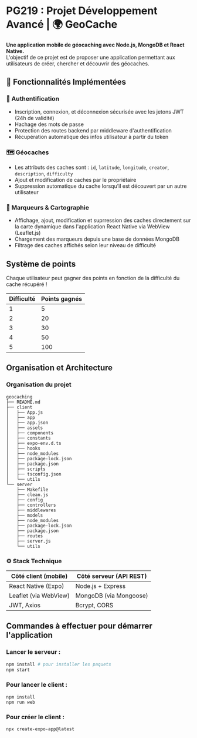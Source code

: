 # PG219 : Projet Développement Avancé | 🌍 GeoCache

**Une application mobile de géocaching avec Node.js, MongoDB et React Native.**  
L'objectif de ce projet est de proposer une application permettant aux utilisateurs de créer, chercher et découvrir des géocaches. 

## 📌 Fonctionnalités Implémentées

### 🔐 Authentification
- Inscription, connexion, et déconnexion sécurisée avec les jetons JWT (24h de validité)
- Hachage des mots de passe
- Protection des routes backend par middleware d'authentification
- Récupération automatique des infos utilisateur à partir du token

### 🗺️ Géocaches
- Les attributs des caches sont : `id`, `latitude`, `longitude`, `creator`, `description`, `difficulty`
- Ajout et modification de caches par le propriétaire 
- Suppression automatique du cache lorsqu’il est découvert par un autre utilisateur

### 📍 Marqueurs & Cartographie
- Affichage, ajout, modification et suprression des caches directement sur la carte dynamique dans l'application React Native via WebView (Leaflet.js)
- Chargement des marqueurs depuis une base de données MongoDB
- Filtrage des caches affichés selon leur niveau de difficulté

## Système de points
Chaque utilisateur peut gagner des points en fonction de la difficulté du cache récupéré ! 

| Difficulté  | Points gagnés |
|-------------|---------------|
| 1           | 5             |
| 2           | 20            |
| 3           | 30            |
| 4           | 50            |
| 5           | 100           |

## Organisation et Architecture 

### Organisation du projet 
```
geocaching
├── README.md
├── client
│   ├── App.js
│   ├── app
│   ├── app.json
│   ├── assets
│   ├── components
│   ├── constants
│   ├── expo-env.d.ts
│   ├── hooks
│   ├── node_modules
│   ├── package-lock.json
│   ├── package.json
│   ├── scripts
│   ├── tsconfig.json
│   └── utils
└── server
    ├── Makefile
    ├── clean.js
    ├── config
    ├── controllers
    ├── middlewares
    ├── models
    ├── node_modules
    ├── package-lock.json
    ├── package.json
    ├── routes
    ├── server.js
    └── utils
```

### ⚙️ Stack Technique

| Côté client (mobile) | Côté serveur (API REST) |
|----------------------|--------------------------|
| React Native (Expo)  | Node.js + Express        |
| Leaflet (via WebView) | MongoDB (via Mongoose)  |
| JWT, Axios           | Bcrypt, CORS             |


## Commandes à effectuer pour démarrer l'application 

### Lancer le serveur :

```bash
npm install # pour installer les paquets
npm start 
```

### Pour lancer le client : 
```
npm install
npm run web
```

### Pour créer le client : 
```
npx create-expo-app@latest
```
